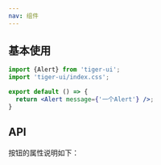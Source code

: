 ```yaml
---
nav: 组件
---
```


## 基本使用
```jsx
import {Alert} from 'tiger-ui';
import 'tiger-ui/index.css';

export default () => {
  return <Alert message={'一个Alert'} />;
}
```

## API
按钮的属性说明如下：
<API id="Alert"></API>
